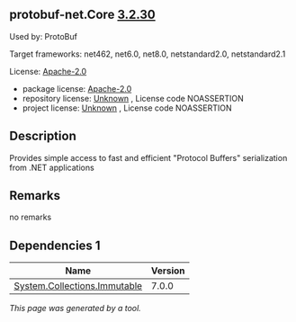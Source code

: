 protobuf-net.Core [3.2.30](https://www.nuget.org/packages/protobuf-net.Core/3.2.30)
--------------------

Used by: ProtoBuf

Target frameworks: net462, net6.0, net8.0, netstandard2.0, netstandard2.1

License: [Apache-2.0](../../../../licenses/apache-2.0) 

- package license: [Apache-2.0](https://licenses.nuget.org/Apache-2.0) 
- repository license: [Unknown](https://github.com/protobuf-net/protobuf-net) , License code NOASSERTION
- project license: [Unknown](https://github.com/protobuf-net/protobuf-net) , License code NOASSERTION

Description
-----------
Provides simple access to fast and efficient "Protocol Buffers" serialization from .NET applications

Remarks
-----------
no remarks


Dependencies 1
-----------

|Name|Version|
|----------|:----|
|[System.Collections.Immutable](../../../../packages/nuget.org/system.collections.immutable/7.0.0)|7.0.0|

*This page was generated by a tool.*